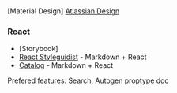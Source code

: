 


###

[Material Design]
[Atlassian Design](https://atlassian.design/)


### React


- [Storybook]
- [React Styleguidist](https://github.com/styleguidist/react-styleguidist) - Markdown + React
- [Catalog](https://github.com/interactivethings/catalog/) - Markdown + React


Prefered features:
Search, Autogen proptype doc